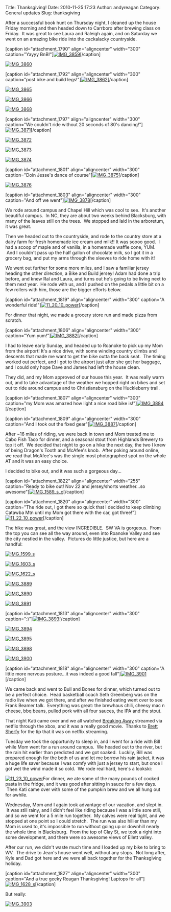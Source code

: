 Title: Thanksgiving!
Date: 2010-11-25 17:23
Author: andyreagan
Category: General updates
Slug: thanksgiving

After a successful book hunt on Thursday night, I cleaned up the house
Friday morning and then headed down to Carrboro after brewing class on
Friday.  It was great to see Laura and Raleigh again, and on Saturday we
went on an amazing bike ride into the cackalacky countryside.

[caption id="attachment\_1790" align="aligncenter" width="300"
caption="Yayyy
BnB!"][![](http://andyreagan.com/wp-content/uploads/2010/11/IMG_3859-300x200.jpg "IMG_3859")](http://andyreagan.com/wp-content/uploads/2010/11/IMG_3859.jpg)[/caption]

[![](http://andyreagan.com/wp-content/uploads/2010/11/IMG_3860-300x200.jpg "IMG_3860")](http://andyreagan.com/wp-content/uploads/2010/11/IMG_3860.jpg)

[caption id="attachment\_1792" align="aligncenter" width="300"
caption="post bike and build
legs!"][![](http://andyreagan.com/wp-content/uploads/2010/11/IMG_3862-300x200.jpg "IMG_3862")](http://andyreagan.com/wp-content/uploads/2010/11/IMG_3862.jpg)[/caption]

[![](http://andyreagan.com/wp-content/uploads/2010/11/IMG_3865-300x200.jpg "IMG_3865")](http://andyreagan.com/wp-content/uploads/2010/11/IMG_3865.jpg)[](http://andyreagan.com/wp-content/uploads/2010/11/IMG_3866.jpg)

[![](http://andyreagan.com/wp-content/uploads/2010/11/IMG_3866-200x300.jpg "IMG_3866")](http://andyreagan.com/wp-content/uploads/2010/11/IMG_3866.jpg)[](http://andyreagan.com/wp-content/uploads/2010/11/IMG_3868.jpg)

[![](http://andyreagan.com/wp-content/uploads/2010/11/IMG_3868-300x200.jpg "IMG_3868")](http://andyreagan.com/wp-content/uploads/2010/11/IMG_3868.jpg)

[caption id="attachment\_1797" align="aligncenter" width="300"
caption="We couldn't ride without 20 seconds of 80's
dancing!"][![](http://andyreagan.com/wp-content/uploads/2010/11/IMG_3871-300x200.jpg "IMG_3871")](http://andyreagan.com/wp-content/uploads/2010/11/IMG_3871.jpg)[/caption]

[![](http://andyreagan.com/wp-content/uploads/2010/11/IMG_3872-300x200.jpg "IMG_3872")](http://andyreagan.com/wp-content/uploads/2010/11/IMG_3872.jpg)[](http://andyreagan.com/wp-content/uploads/2010/11/IMG_3873.jpg)

[![](http://andyreagan.com/wp-content/uploads/2010/11/IMG_3873-300x200.jpg "IMG_3873")](http://andyreagan.com/wp-content/uploads/2010/11/IMG_3873.jpg)[](http://andyreagan.com/wp-content/uploads/2010/11/IMG_3874.jpg)

[![](http://andyreagan.com/wp-content/uploads/2010/11/IMG_3874-300x200.jpg "IMG_3874")](http://andyreagan.com/wp-content/uploads/2010/11/IMG_3874.jpg)

[caption id="attachment\_1801" align="aligncenter" width="300"
caption="Doin Jesse's dance of
course"][![](http://andyreagan.com/wp-content/uploads/2010/11/IMG_3875-300x200.jpg "IMG_3875")](http://andyreagan.com/wp-content/uploads/2010/11/IMG_3875.jpg)[/caption]

[![](http://andyreagan.com/wp-content/uploads/2010/11/IMG_3876-200x300.jpg "IMG_3876")](http://andyreagan.com/wp-content/uploads/2010/11/IMG_3876.jpg)

[caption id="attachment\_1803" align="aligncenter" width="300"
caption="And off we
went"][![](http://andyreagan.com/wp-content/uploads/2010/11/IMG_3878-300x200.jpg "IMG_3878")](http://andyreagan.com/wp-content/uploads/2010/11/IMG_3878.jpg)[/caption]

We rode around campus and Chapel Hill which was cool to see.  It's
another beautiful campus.  In NC, they are about two weeks behind
Blacksburg, with many of the leaves still on the trees.  We stopped and
laid in the arboretum, it was great.

Then we headed out to the countryside, and rode to the country store at
a dairy farm for fresh homemade ice cream and milk!! It was soooo good.
 I had a scoop of maple and of vanilla, in a homemade waffle cone, YUM.
 And I couldn't pass up the half gallon of chocolate milk, so I got it
in a grocery bag, and put my arms through the sleeves to ride home with
it!

We went out further for some more miles, and I saw a familiar jersey
heading the other direction, a Bike and Build jersey! Adam had done a
trip before, and knew Ral and Laura, and turns out he's going to be
living next to them next year.  He rode with us, and I pushed on the
pedals a little bit on a few rollers with him, those are the bigger
efforts below.

[caption id="attachment\_1819" align="aligncenter" width="300"
caption="A wonderful
ride!"][![](http://andyreagan.com/wp-content/uploads/2010/11/11_20_10_power-300x147.png "11_20_10_power")](http://andyreagan.com/wp-content/uploads/2010/11/11_20_10_power.png)[/caption]

For dinner that night, we made a grocery store run and made pizza from
scratch.

[caption id="attachment\_1806" align="aligncenter" width="300"
caption="Yum
yum!"][![](http://andyreagan.com/wp-content/uploads/2010/11/IMG_3882-300x200.jpg "IMG_3882")](http://andyreagan.com/wp-content/uploads/2010/11/IMG_3882.jpg)[/caption]

I had to leave early Sunday, and headed up to Roanoke to pick up my Mom
from the airport! It's a nice drive, with some winding country climbs
and descents that made me want to get the bike outta the back seat.  The
timing worked out perfect, and I got to the airport just after she got
her baggage, and I could only hope Dave and James had left the house
clean.

They did, and my Mom approved of our house this year.  It was really
warm out, and to take advantage of the weather we hopped right on bikes
and set out to ride around campus and to Christiansburg on the
Huckleberry trail.

[caption id="attachment\_1807" align="aligncenter" width="300"
caption="my Mom was amazed how light a nice road bike
is!"][![](http://andyreagan.com/wp-content/uploads/2010/11/IMG_3884-300x200.jpg "IMG_3884")](http://andyreagan.com/wp-content/uploads/2010/11/IMG_3884.jpg)[/caption]

[caption id="attachment\_1809" align="aligncenter" width="300"
caption="And I took out the fixed
gear"][![](http://andyreagan.com/wp-content/uploads/2010/11/IMG_3887-300x200.jpg "IMG_3887")](http://andyreagan.com/wp-content/uploads/2010/11/IMG_3887.jpg)[/caption]

After \~16 miles of riding, we were back in town and Mom treated me to
Cabo Fish Taco for dinner, and a seasonal stout from Highlands Brewery
to top it off.  We decided that night to go on a hike the next day, the
two I knew of being Dragon's Tooth and McAfee's knob.  After poking
around online, we read that McAfee's was the single most photographed
spot on the whole AT and it was an easy choice.

I decided to bike out, and it was such a gorgeous day...

[caption id="attachment\_1822" align="aligncenter" width="255"
caption="Ready to bike out! Nov 22 and jersey/shorts weather...so
awesome"][![](http://andyreagan.com/wp-content/uploads/2010/11/IMG_1589_s_c-255x300.jpg "IMG_1589_s_c")](http://andyreagan.com/wp-content/uploads/2010/11/IMG_1589_s_c.jpg)[/caption]

[caption id="attachment\_1820" align="aligncenter" width="300"
caption="The ride out, I got there so quick that I decided to keep
climbing Catawba Mtn until my Mom got there with the car, got
three!"][![](http://andyreagan.com/wp-content/uploads/2010/11/11_22_10_power-300x150.png "11_22_10_power")](http://andyreagan.com/wp-content/uploads/2010/11/11_22_10_power.png)[/caption]

The hike was great, and the view INCREDIBLE.  SW VA is gorgeous.  From
the top you can see all the way around, even into Roanoke Valley and see
the city nestled in the valley.  Pictures do little justice, but here
are a handful:

[![](http://andyreagan.com/wp-content/uploads/2010/11/IMG_1599_s-300x225.jpg "IMG_1599_s")](http://andyreagan.com/wp-content/uploads/2010/11/IMG_1599_s.jpg)

[![](http://andyreagan.com/wp-content/uploads/2010/11/IMG_1603_s-300x225.jpg "IMG_1603_s")](http://andyreagan.com/wp-content/uploads/2010/11/IMG_1603_s.jpg)

[![](http://andyreagan.com/wp-content/uploads/2010/11/IMG_1622_s-300x225.jpg "IMG_1622_s")](http://andyreagan.com/wp-content/uploads/2010/11/IMG_1622_s.jpg)

[![](http://andyreagan.com/wp-content/uploads/2010/11/IMG_3889-300x200.jpg "IMG_3889")](http://andyreagan.com/wp-content/uploads/2010/11/IMG_3889.jpg)

[![](http://andyreagan.com/wp-content/uploads/2010/11/IMG_3890-300x200.jpg "IMG_3890")](http://andyreagan.com/wp-content/uploads/2010/11/IMG_3890.jpg)

[![](http://andyreagan.com/wp-content/uploads/2010/11/IMG_3891-300x200.jpg "IMG_3891")](http://andyreagan.com/wp-content/uploads/2010/11/IMG_3891.jpg)

[caption id="attachment\_1813" align="aligncenter" width="300"
caption=":)"][![](http://andyreagan.com/wp-content/uploads/2010/11/IMG_3893-300x200.jpg "IMG_3893")](http://andyreagan.com/wp-content/uploads/2010/11/IMG_3893.jpg)[/caption]

[![](http://andyreagan.com/wp-content/uploads/2010/11/IMG_3894-300x200.jpg "IMG_3894")](http://andyreagan.com/wp-content/uploads/2010/11/IMG_3894.jpg)

[![](http://andyreagan.com/wp-content/uploads/2010/11/IMG_3895-300x200.jpg "IMG_3895")](http://andyreagan.com/wp-content/uploads/2010/11/IMG_3895.jpg)[](http://andyreagan.com/wp-content/uploads/2010/11/IMG_3898.jpg)

[![](http://andyreagan.com/wp-content/uploads/2010/11/IMG_3898-300x200.jpg "IMG_3898")](http://andyreagan.com/wp-content/uploads/2010/11/IMG_3898.jpg)

[![](http://andyreagan.com/wp-content/uploads/2010/11/IMG_3900-300x200.jpg "IMG_3900")](http://andyreagan.com/wp-content/uploads/2010/11/IMG_3900.jpg)

[caption id="attachment\_1818" align="aligncenter" width="300"
caption="A little more nervous posture...it was indeed a good
fall"][![](http://andyreagan.com/wp-content/uploads/2010/11/IMG_3901-300x200.jpg "IMG_3901")](http://andyreagan.com/wp-content/uploads/2010/11/IMG_3901.jpg)[/caption]

We came back and went to Bull and Bones for dinner, which turned out to
be a perfect choice.  Head basketball coach Seth Greenberg was on the
radio live when we got there, and after we finished eating went over to
see Frank Beamer talk.  Everything was great: the brewhaus chili, cheesy
mac n cheese, bbq beans, pulled pork with all four sauces, the IPA and
the stout.

That night Kati came over and we all watched [Breaking
Away](http://www.imdb.com/title/tt0078902/) streamed via netflix through
the xbox, and it was a really good movie.  Thanks to [Brett
Sherfy](http://mydailyground.com) for the tip that it was on netflix
streaming.

Tuesday we took the opportunity to sleep in, and I went for a ride with
Bill while Mom went for a run around campus.  We headed out to the
river, but the rain hit earlier than predicted and we got soaked.
 Luckily, Bill was prepared enough for the both of us and let me borrow
his rain jacket, it was a huge life saver because I was comfy with just
a jersey to start, but once I got wet the wind made it so cold.  We rode
real hard, here's a lookski:

[![](http://andyreagan.com/wp-content/uploads/2010/11/11_23_10_power-300x148.png "11_23_10_power")](http://andyreagan.com/wp-content/uploads/2010/11/11_23_10_power.png)For
dinner, we ate some of the many pounds of cooked pasta in the fridge,
and it was good after sitting in sauce for a few days.  Then Kati came
over with some of the pumpkin brew and we all hung out for awhile.

Wednesday, Mom and I again took advantage of our vacation, and slept in.
 It was still rainy, and I didn't feel like riding because I was a
little sore still, and so we went for a 5 mile run together.  My calves
were real tight, and we stopped at one point so I could stretch.  The
run was also hillier than my Mom is used to, it's impossible to run
without going up or downhill nearly the whole time in Blacksburg.  From
the top of Clay St, we took a right into some development, and there
were so awesome views of Ellett valley.

After our run, we didn't waste much time and I loaded up my bike to
bring to WV.  The drive to Jean's house went well, without any stops.
 Not long after, Kyle and Dad got here and we were all back together for
the Thanksgiving holiday.

[caption id="attachment\_1827" align="aligncenter" width="300"
caption="And a true geeky Reagan Thanksgiving! Laptops for
all"][![](http://andyreagan.com/wp-content/uploads/2010/11/IMG_1628_s-300x225.jpg "IMG_1628_s")](http://andyreagan.com/wp-content/uploads/2010/11/IMG_1628_s.jpg)[/caption]

But really:

[![](http://andyreagan.com/wp-content/uploads/2010/11/IMG_39031-300x200.jpg "IMG_3903")](http://andyreagan.com/wp-content/uploads/2010/11/IMG_39031.jpg)
